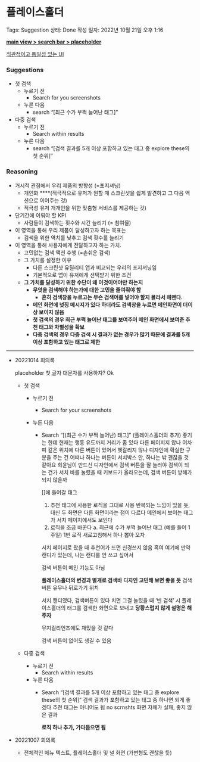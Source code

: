 # 플레이스홀더

Tags: Suggestion
상태: Done
작성 일자: 2022년 10월 21일 오후 1:16

[**main view > search bar > placeholder**](https://www.notion.so/main-view-search-bar-placeholder-24c777211be64ddfaa5d69a7d3721835) 

[직관적이고 통일성 있는 UI](%E1%84%8C%E1%85%B5%E1%86%A8%E1%84%80%E1%85%AA%E1%86%AB%E1%84%8C%E1%85%A5%E1%86%A8%E1%84%8B%E1%85%B5%E1%84%80%E1%85%A9%20%E1%84%90%E1%85%A9%E1%86%BC%E1%84%8B%E1%85%B5%E1%86%AF%E1%84%89%E1%85%A5%E1%86%BC%20%E1%84%8B%E1%85%B5%E1%86%BB%E1%84%82%E1%85%B3%E1%86%AB%20UI%20cd3ea4e985c448b1b1e5d54d5a12074a.md) 

### Suggestions

- 첫 검색
    - 누르기 전
        - Search for you screenshots
    - 누른 다음
        - search “[최근 수가 부쩍 늘어난 태그]”
- 다중 검색
    - 누르기 전
        - Search within results
    - 누른 다음
        - search “[검색 결과를 5개 이상 포함하고 있는 태그 중 explore these의 첫 순위]”

### Reasoning

- 거시적 관점에서 우리 제품의 방향성 (=포지셔닝)
    - 개인화 ****(적극적으로 유저가 원할 때 스크린샷을 쉽게 발견하고 그 다음 액션으로 이어주는 것)
    - 적극성 유저 개개인을 위한 맞춤형 서비스를 제공하는 것)
- 단기간에 이뤄야 할 KPI
    - 사람들이 검색하는 횟수와 시간 늘리기 (= 참여율)
- 이 영역을 통해 우리 제품이 달성하고자 하는 목표는
    - 검색을 위한 역치를 낮추고 검색 횟수를 늘리기
- 이 영역을 통해 사용자에게 전달하고자 하는 가치.
    - 고민없는 검색 액션 수행 (=손쉬운 검색)
    - 그 가치를 설정한 이유
        - 다른 스크린샷 유틸리티 앱과 비교되는 우리의 포지셔닝임
        - 기본적으로 앱이 유저에게 선택받기 위한 조건
    - **그 가치를 달성하기 위한 수단이 왜 이것이어야만 하는지**
        - **무엇을 검색해야 하는가에 대한 고민을 줄여줘야 함**
            - **흔히 검색창을 누르고는 무슨 검색어를 넣어야 할지 몰라서 헤맨다.**
        - **메인 화면에 넛징 메시지가 있다 하더라도 검색창을 누르면 메인화면이 더이상 보이지 않음**
        - **첫 검색의 경우 최근 부쩍 늘어난 태그를 보여주어 메인 화면에서 보여준 추천 태그와 차별성을 확보**
        - **다중 검색의 경우 다중 검색 시 결과가 없는 경우가 많기 때문에 결과를 5개 이상 포함하고 있는 태그로 제한**

---

- 20221014 회의록
    
    
    placeholder 첫 글자 대문자를 사용하자? Ok
    
    - 첫 검색
        - 누르기 전
            - Search for your screenshots
        
        - 누른 다음
            - Search “[(최근 수가 부쩍 늘어난) 태그]” (플레이스홀더의 추가)
            좋기는 한데 현재는 행동 유도까지 거리가 좀 있다
            다른 페이지지 않나 어차피
            같은 위치에 다른 버튼이 있어서 헷갈리지 않나
            디자인에 확실한 구분을 주는 건 어떠나
            하나는 버튼이 서치박스 안, 하나는 밖 
            괜찮을 것 같아요
            희윤님이 만드신 디자인에서 검색 버튼을 잘 눌러야 검색이 되는 건가
            서치 바를 눌렀을 때 키보드가 올라오는데,
            검색 버튼이 방해가 되지 않을까
                
                []에 들어갈 태그
                1. 추천 태그에 사용한 로직을 그대로 사용
                반복되는 느낌이 있을 듯, 대신 두 화면은 다른 화면이라는 점이 다르다
                메인에서 보이는 태그가 서치 페이지에서도 보인다
                2. 로직을 조금 바꾼다
                 a. 최근에 수가 부쩍 늘어난 태그 (예를 들어 1주일)
                1번 로직 새로고침해서 하나 뽑아 오자
                
                서치 페이지로 왔을 때 추천어가 뜨면 신경쓰지 않음
                혹여 여기에 만약 캔디가 있는데, 나는 캔디를 안 쓰고 싶어서
                
                검색 버튼이 메인 기능도 아님
                
                **플레이스홀더의 변경과 별개로 검색바 디자인 고민해 보면 좋을 듯**
                검색 버튼 유무나 뒤로가기 위치
                
                서치 캔디였다, 검색버튼이 있다 치면 그걸 눌렀을 때
                ’빈 검색’ 시 플레이스홀더의 태그를 검색한 화면으로 보내고
                **당황스럽지 않게 설명은 해 주자**
                
                뮤지컬리언즈에도 재밌을 것 같다
                
                검색 버튼이 없어도 생길 수 있음
                
    - 다중 검색
        - 누르기 전
            - Search within results
        - 누른 다음
            - Search “[검색 결과를 5개 이상 포함하고 있는 태그 중 explore these의 첫 순위]”
            검색 결과가 포함하고 있는 태그 중 하나면 되게 좋겠다
            추천 태그는 아니어도 됨
            no scrnshts 화면 자체가 실패, 좋지 않은 결과
                
                **로직 하나 추가, 가다듬으면 됨**
                
    
- 20221007 회의록
    
    
    - 전체적인 메뉴 텍스트, 플레이스홀더 및 널 화면 (가변형도 괜찮을 듯)